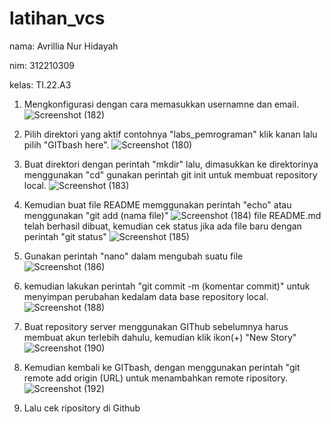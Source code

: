 # latihan_vcs

nama: Avrillia Nur Hidayah

nim: 312210309

kelas: TI.22.A3

1. Mengkonfigurasi dengan cara memasukkan usernamne dan email.
![Screenshot (182)](https://user-images.githubusercontent.com/115686359/195774568-3c95c9b0-3b8d-4823-a3b9-77b0eeadf843.png)

2. Pilih direktori yang aktif contohnya "labs_pemrograman" klik kanan lalu pilih "GITbash here".
![Screenshot (180)](https://user-images.githubusercontent.com/115686359/195775380-e579b84b-e601-419c-ba5e-29d5abb3e1b5.png)

3. Buat direktori dengan perintah "mkdir" lalu, dimasukkan ke direktorinya menggunakan "cd" gunakan perintah git init untuk membuat repository local.
![Screenshot (183)](https://user-images.githubusercontent.com/115686359/195776706-f01d7341-e4ed-4c70-989f-aa18af4ba7db.png)

4. Kemudian buat file README memggunakan perintah "echo" atau menggunakan "git add (nama file)"
![Screenshot (184)](https://user-images.githubusercontent.com/115686359/195778258-a4a3a457-e885-436a-a6aa-d800fdaa1768.png)
file README.md telah berhasil dibuat, kemudian cek status jika ada file baru dengan perintah "git status"
![Screenshot (185)](https://user-images.githubusercontent.com/115686359/195779033-74e536b8-1628-4dc6-ad8d-3fc3dbbafb58.png)

5. Gunakan perintah "nano" dalam mengubah suatu file
![Screenshot (186)](https://user-images.githubusercontent.com/115686359/195779938-9e497977-d3c4-4eb6-a9fa-859df9e26834.png)

6. kemudian lakukan perintah "git commit -m (komentar commit)" untuk menyimpan perubahan kedalam data base repository local.
![Screenshot (188)](https://user-images.githubusercontent.com/115686359/195780941-956828bb-e015-49b0-b0b9-16d636345630.png)

7. Buat repository server menggunakan GIThub sebelumnya harus membuat akun terlebih dahulu, kemudian klik ikon(+) "New Story"
![Screenshot (190)](https://user-images.githubusercontent.com/115686359/195782306-be98a5f7-fd85-4c55-a223-05f3a66f0f7b.png)

8. Kemudian kembali ke GITbash, dengan menggunakan perintah "git remote add origin (URL) untuk menambahkan remote ripository.
![Screenshot (192)](https://user-images.githubusercontent.com/115686359/195784099-bed376bc-53d9-4ea0-b86e-6e7ad49be7bf.png)

9. Lalu cek ripository di Github 



